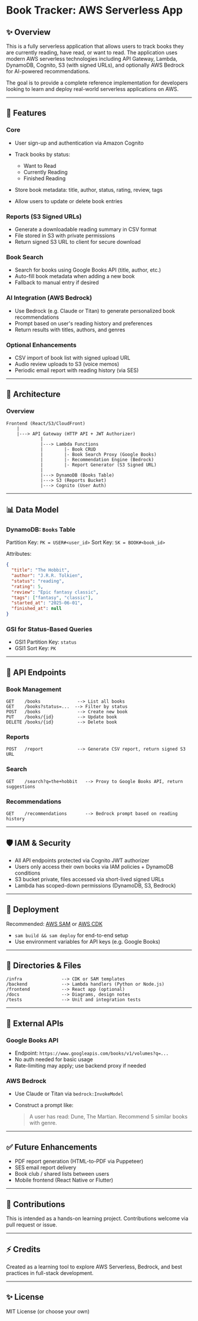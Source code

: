 # Book Tracker: AWS Serverless App

## ✨ Overview

This is a fully serverless application that allows users to track books they are currently reading, have read, or want to read. The application uses modern AWS serverless technologies including API Gateway, Lambda, DynamoDB, Cognito, S3 (with signed URLs), and optionally AWS Bedrock for AI-powered recommendations.

The goal is to provide a complete reference implementation for developers looking to learn and deploy real-world serverless applications on AWS.

---

## 📆 Features

### Core

* User sign-up and authentication via Amazon Cognito
* Track books by status:

  * Want to Read
  * Currently Reading
  * Finished Reading
* Store book metadata: title, author, status, rating, review, tags
* Allow users to update or delete book entries

### Reports (S3 Signed URLs)

* Generate a downloadable reading summary in CSV format
* File stored in S3 with private permissions
* Return signed S3 URL to client for secure download

### Book Search

* Search for books using Google Books API (title, author, etc.)
* Auto-fill book metadata when adding a new book
* Fallback to manual entry if desired

### AI Integration (AWS Bedrock)

* Use Bedrock (e.g. Claude or Titan) to generate personalized book recommendations
* Prompt based on user's reading history and preferences
* Return results with titles, authors, and genres

### Optional Enhancements

* CSV import of book list with signed upload URL
* Audio review uploads to S3 (voice memos)
* Periodic email report with reading history (via SES)

---

## 🛁 Architecture

### Overview

```
Frontend (React/S3/CloudFront)
    |
    |---> API Gateway (HTTP API + JWT Authorizer)
             |
             |---> Lambda Functions
             |        |- Book CRUD
             |        |- Book Search Proxy (Google Books)
             |        |- Recommendation Engine (Bedrock)
             |        |- Report Generator (S3 Signed URL)
             |
             |---> DynamoDB (Books Table)
             |---> S3 (Reports Bucket)
             |---> Cognito (User Auth)
```

---

## 📊 Data Model

### DynamoDB: `Books` Table

Partition Key: `PK = USER#<user_id>`
Sort Key: `SK = BOOK#<book_id>`

Attributes:

```json
{
  "title": "The Hobbit",
  "author": "J.R.R. Tolkien",
  "status": "reading",
  "rating": 5,
  "review": "Epic fantasy classic",
  "tags": ["fantasy", "classic"],
  "started_at": "2025-06-01",
  "finished_at": null
}
```

### GSI for Status-Based Queries

* GSI1 Partition Key: `status`
* GSI1 Sort Key: `PK`

---

## 🔧 API Endpoints

### Book Management

```
GET    /books              --> List all books
GET    /books?status=...  --> Filter by status
POST   /books              --> Create new book
PUT    /books/{id}         --> Update book
DELETE /books/{id}         --> Delete book
```

### Reports

```
POST   /report             --> Generate CSV report, return signed S3 URL
```

### Search

```
GET    /search?q=the+hobbit   --> Proxy to Google Books API, return suggestions
```

### Recommendations

```
GET    /recommendations       --> Bedrock prompt based on reading history
```

---

## 🛡 IAM & Security

* All API endpoints protected via Cognito JWT authorizer
* Users only access their own books via IAM policies + DynamoDB conditions
* S3 bucket private, files accessed via short-lived signed URLs
* Lambda has scoped-down permissions (DynamoDB, S3, Bedrock)

---

## 🚀 Deployment

Recommended: [AWS SAM](https://docs.aws.amazon.com/serverless-application-model/latest/developerguide/serverless-sam.html) or [AWS CDK](https://docs.aws.amazon.com/cdk/)

* `sam build && sam deploy` for end-to-end setup
* Use environment variables for API keys (e.g. Google Books)

---

## 📁 Directories & Files

```
/infra               --> CDK or SAM templates
/backend             --> Lambda handlers (Python or Node.js)
/frontend            --> React app (optional)
/docs                --> Diagrams, design notes
/tests               --> Unit and integration tests
```

---

## 📖 External APIs

### Google Books API

* Endpoint: `https://www.googleapis.com/books/v1/volumes?q=...`
* No auth needed for basic usage
* Rate-limiting may apply; use backend proxy if needed

### AWS Bedrock

* Use Claude or Titan via `bedrock:InvokeModel`
* Construct a prompt like:

  > A user has read: Dune, The Martian. Recommend 5 similar books with genre.

---

## ✅ Future Enhancements

* PDF report generation (HTML-to-PDF via Puppeteer)
* SES email report delivery
* Book club / shared lists between users
* Mobile frontend (React Native or Flutter)

---

## 🙏 Contributions

This is intended as a hands-on learning project. Contributions welcome via pull request or issue.

---

## ⚡ Credits

Created as a learning tool to explore AWS Serverless, Bedrock, and best practices in full-stack development.

---

## ✨ License

MIT License (or choose your own)
